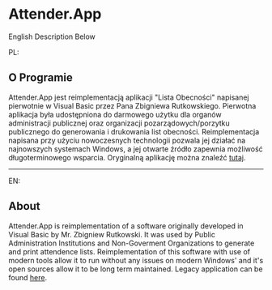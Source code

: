 # Attender.App
English Description Below

PL:
## O Programie
Attender.App jest reimplementacją aplikacji "Lista Obecności" napisanej pierwotnie w Visual Basic przez Pana Zbigniewa Rutkowskiego. Pierwotna aplikacja była udostępniona do darmowego użytku dla organów administracji publicznej oraz organizacji pozarządowych/porzytku publicznego do generowania i drukowania list obecności. Reimplementacja napisana przy użyciu nowoczesnych technologii pozwala jej działać na najnowszych systemach Windows, a jej otwarte źródło zapewnia możliwość długoterminowego wsparcia. Oryginalną aplikację można znaleźć [tutaj](https://lista.opx.pl/).

------------------------------------------------------------------------------------------------

EN:
## About
Attender.App is reimplementation of a software originally developed in Visual Basic by Mr. Zbigniew Rutkowski. It was used by Public Administration Institutions and Non-Goverment Organizations to generate and print attendence lists. Reimplementation of this software with use of modern tools allow it to run without any issues on modern Windows' and it's open sources allow it to be long term maintained. Legacy application can be found [here](https://lista.opx.pl/).
